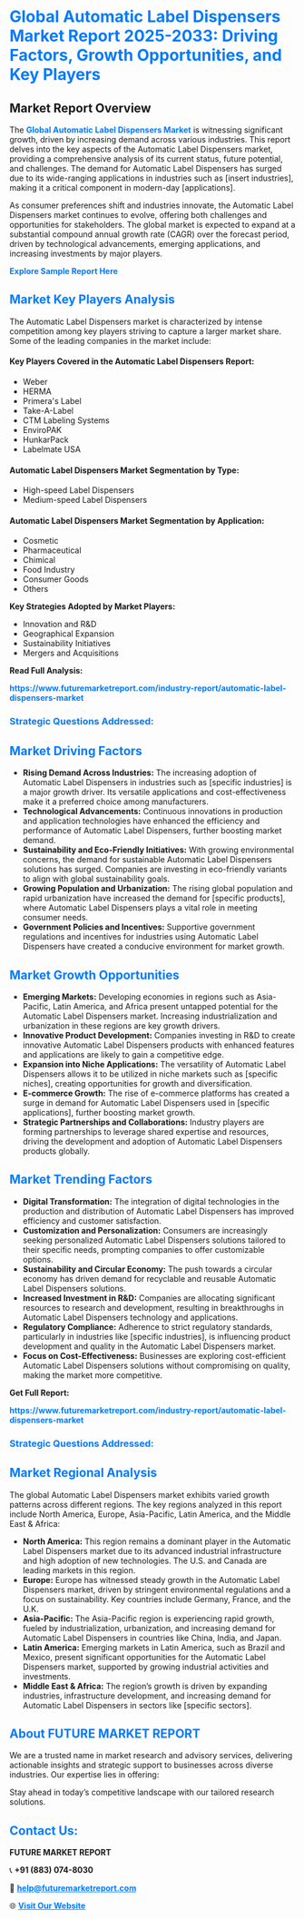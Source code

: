 <h1 style="color: #007BFF;">Global Automatic Label Dispensers Market Report 2025-2033: Driving Factors, Growth Opportunities, and Key Players</h1>

<section id="overview">
<h2>Market Report Overview</h2>
<p>The <a href="https://www.futuremarketreport.com/industry-report/automatic-label-dispensers-market" style="color: #007BFF; text-decoration: none;"><strong>Global Automatic Label Dispensers Market</strong></a> is witnessing significant growth, driven by increasing demand across various industries. This report delves into the key aspects of the Automatic Label Dispensers market, providing a comprehensive analysis of its current status, future potential, and challenges. The demand for Automatic Label Dispensers has surged due to its wide-ranging applications in industries such as [insert industries], making it a critical component in modern-day [applications].</p>
<p>As consumer preferences shift and industries innovate, the Automatic Label Dispensers market continues to evolve, offering both challenges and opportunities for stakeholders. The global market is expected to expand at a substantial compound annual growth rate (CAGR) over the forecast period, driven by technological advancements, emerging applications, and increasing investments by major players.</p>
</section>

<section id="overview">
<p><a href="https://www.futuremarketreport.com/request-sample/reportId=84344" style="color: #007BFF; text-decoration: none;"><strong>Explore Sample Report Here</strong></a></p>
</section>

<section id="key-players">
<h2 style="color: #007BFF;">Market Key Players Analysis</h2>
<p>The Automatic Label Dispensers market is characterized by intense competition among key players striving to capture a larger market share. Some of the leading companies in the market include:</p>
<h4>Key Players Covered in the Automatic Label Dispensers Report:</h4>
<ul><li>Weber</li><li>HERMA</li><li>Primera&#039;s Label</li><li>Take-A-Label</li><li>CTM Labeling Systems</li><li>EnviroPAK</li><li>HunkarPack</li><li>Labelmate USA</li></ul>
<h4>Automatic Label Dispensers Market Segmentation by Type:</h4>
<ul><li>High-speed Label Dispensers</li><li>Medium-speed Label Dispensers</li></ul>

<h4>Automatic Label Dispensers Market Segmentation by Application:</h4>
<ul><li>Cosmetic</li><li>Pharmaceutical</li><li>Chimical</li><li>Food Industry</li><li>Consumer Goods</li><li>Others</li></ul>
<p><strong>Key Strategies Adopted by Market Players:</strong></p>
<ul>
<li>Innovation and R&D</li>
<li>Geographical Expansion</li>
<li>Sustainability Initiatives</li>
<li>Mergers and Acquisitions</li>
</ul>
</section>

<section>
<p><strong>Read Full Analysis: </strong></p><a href="https://www.futuremarketreport.com/industry-report/automatic-label-dispensers-market" style="color: #007BFF; text-decoration: none;"><strong>https://www.futuremarketreport.com/industry-report/automatic-label-dispensers-market</strong></a>
<h3 style="color: #007BFF;">Strategic Questions Addressed:</h3>
</section>

<section id="driving-factors">
<h2 style="color: #007BFF;">Market Driving Factors</h2>
<ul>
<li><strong>Rising Demand Across Industries:</strong> The increasing adoption of Automatic Label Dispensers in industries such as [specific industries] is a major growth driver. Its versatile applications and cost-effectiveness make it a preferred choice among manufacturers.</li>
<li><strong>Technological Advancements:</strong> Continuous innovations in production and application technologies have enhanced the efficiency and performance of Automatic Label Dispensers, further boosting market demand.</li>
<li><strong>Sustainability and Eco-Friendly Initiatives:</strong> With growing environmental concerns, the demand for sustainable Automatic Label Dispensers solutions has surged. Companies are investing in eco-friendly variants to align with global sustainability goals.</li>
<li><strong>Growing Population and Urbanization:</strong> The rising global population and rapid urbanization have increased the demand for [specific products], where Automatic Label Dispensers plays a vital role in meeting consumer needs.</li>
<li><strong>Government Policies and Incentives:</strong> Supportive government regulations and incentives for industries using Automatic Label Dispensers have created a conducive environment for market growth.</li>
</ul>
</section>

<section id="growth-opportunities">
<h2 style="color: #007BFF;">Market Growth Opportunities</h2>
<ul>
<li><strong>Emerging Markets:</strong> Developing economies in regions such as Asia-Pacific, Latin America, and Africa present untapped potential for the Automatic Label Dispensers market. Increasing industrialization and urbanization in these regions are key growth drivers.</li>
<li><strong>Innovative Product Development:</strong> Companies investing in R&D to create innovative Automatic Label Dispensers products with enhanced features and applications are likely to gain a competitive edge.</li>
<li><strong>Expansion into Niche Applications:</strong> The versatility of Automatic Label Dispensers allows it to be utilized in niche markets such as [specific niches], creating opportunities for growth and diversification.</li>
<li><strong>E-commerce Growth:</strong> The rise of e-commerce platforms has created a surge in demand for Automatic Label Dispensers used in [specific applications], further boosting market growth.</li>
<li><strong>Strategic Partnerships and Collaborations:</strong> Industry players are forming partnerships to leverage shared expertise and resources, driving the development and adoption of Automatic Label Dispensers products globally.</li>
</ul>
</section>

<section id="trending-factors">
<h2 style="color: #007BFF;">Market Trending Factors</h2>
<ul>
<li><strong>Digital Transformation:</strong> The integration of digital technologies in the production and distribution of Automatic Label Dispensers has improved efficiency and customer satisfaction.</li>
<li><strong>Customization and Personalization:</strong> Consumers are increasingly seeking personalized Automatic Label Dispensers solutions tailored to their specific needs, prompting companies to offer customizable options.</li>
<li><strong>Sustainability and Circular Economy:</strong> The push towards a circular economy has driven demand for recyclable and reusable Automatic Label Dispensers solutions.</li>
<li><strong>Increased Investment in R&D:</strong> Companies are allocating significant resources to research and development, resulting in breakthroughs in Automatic Label Dispensers technology and applications.</li>
<li><strong>Regulatory Compliance:</strong> Adherence to strict regulatory standards, particularly in industries like [specific industries], is influencing product development and quality in the Automatic Label Dispensers market.</li>
<li><strong>Focus on Cost-Effectiveness:</strong> Businesses are exploring cost-efficient Automatic Label Dispensers solutions without compromising on quality, making the market more competitive.</li>
</ul>
</section>

<section>
<p><strong>Get Full Report: </strong></p><a href="https://www.futuremarketreport.com/industry-report/automatic-label-dispensers-market" style="color: #007BFF; text-decoration: none;"><strong>https://www.futuremarketreport.com/industry-report/automatic-label-dispensers-market</strong></a>
<h3 style="color: #007BFF;">Strategic Questions Addressed:</h3>
</section>


<section id="regional-analysis">
<h2 style="color: #007BFF;">Market Regional Analysis</h2>
<p>The global Automatic Label Dispensers market exhibits varied growth patterns across different regions. The key regions analyzed in this report include North America, Europe, Asia-Pacific, Latin America, and the Middle East & Africa:</p>
<ul>
<li><strong>North America:</strong> This region remains a dominant player in the Automatic Label Dispensers market due to its advanced industrial infrastructure and high adoption of new technologies. The U.S. and Canada are leading markets in this region.</li>
<li><strong>Europe:</strong> Europe has witnessed steady growth in the Automatic Label Dispensers market, driven by stringent environmental regulations and a focus on sustainability. Key countries include Germany, France, and the U.K.</li>
<li><strong>Asia-Pacific:</strong> The Asia-Pacific region is experiencing rapid growth, fueled by industrialization, urbanization, and increasing demand for Automatic Label Dispensers in countries like China, India, and Japan.</li>
<li><strong>Latin America:</strong> Emerging markets in Latin America, such as Brazil and Mexico, present significant opportunities for the Automatic Label Dispensers market, supported by growing industrial activities and investments.</li>
<li><strong>Middle East & Africa:</strong> The region’s growth is driven by expanding industries, infrastructure development, and increasing demand for Automatic Label Dispensers in sectors like [specific sectors].</li>
</ul>
</section>

<footer>
<h2 style="color: #007BFF;">About FUTURE MARKET REPORT</h2>
<p>We are a trusted name in market research and advisory services, delivering actionable insights and strategic support to businesses across diverse industries. Our expertise lies in offering:</p>

<p>Stay ahead in today’s competitive landscape with our tailored research solutions.</p>

<h2 style="color: #007BFF;">Contact Us:</h2>
<p><strong>FUTURE MARKET REPORT</strong></p>
<p>📞 <strong>+91 (883) 074-8030</strong></p>
<p>📧 <strong><a href="mailto:help@futuremarketreport.com" style="color: #007BFF;">help@futuremarketreport.com</a></strong></p>
<p>🌐 <strong><a href="https://www.futuremarketreport.com/" style="color: #007BFF;">Visit Our Website</a></strong></p>
</footer>